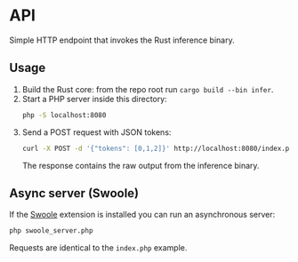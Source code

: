# API

Simple HTTP endpoint that invokes the Rust inference binary.

## Usage

1. Build the Rust core: from the repo root run `cargo build --bin infer`.
2. Start a PHP server inside this directory:
   ```bash
   php -S localhost:8080
   ```
3. Send a POST request with JSON tokens:
   ```bash
   curl -X POST -d '{"tokens": [0,1,2]}' http://localhost:8080/index.php
   ```
   The response contains the raw output from the inference binary.

## Async server (Swoole)

If the [Swoole](https://www.swoole.co.uk/) extension is installed you can run
an asynchronous server:

```bash
php swoole_server.php
```

Requests are identical to the `index.php` example.
